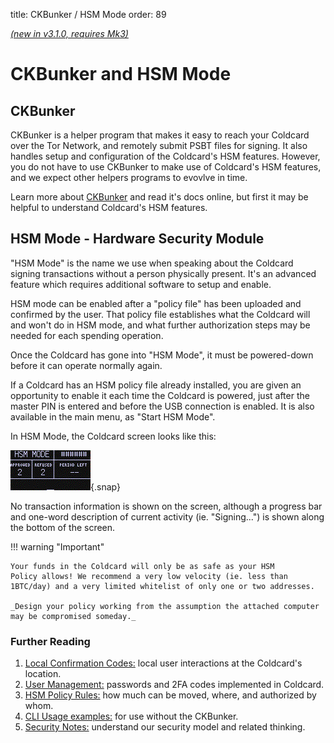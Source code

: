 title: CKBunker / HSM Mode
order: 89

[_(new in v3.1.0, requires Mk3)_](upgrade)

# CKBunker and HSM Mode

## CKBunker

CKBunker is a helper program that makes it easy to reach your
Coldcard over the Tor Network, and remotely submit PSBT files for
signing. It also handles setup and configuration of the Coldcard's
HSM features. However, you do not have to use CKBunker to make use
of Coldcard's HSM features, and we expect other helpers programs
to evovlve in time.

Learn more about [CKBunker](https://ckbunker.com) and read it's
docs online, but first it may be helpful to understand Coldcard's
HSM features.

## HSM Mode - Hardware Security Module

"HSM Mode" is the name we use when speaking about the Coldcard signing
transactions without a person physically present. It's an advanced
feature which requires additional software to setup and enable.

HSM mode can be enabled after a "policy file" has been uploaded and
confirmed by the user. That policy file establishes what the Coldcard
will and won't do in HSM mode, and what further authorization steps
may be needed for each spending operation.

Once the Coldcard has gone into "HSM Mode", it must be powered-down
before it can operate normally again.

If a Coldcard has an HSM policy file already installed, you are
given an opportunity to enable it each time the Coldcard is powered,
just after the master PIN is entered and before the USB connection
is enabled. It is also available in the main menu, as "Start HSM Mode".

In HSM Mode, the Coldcard screen looks like this:

![hsm-mode example](hsm/img/hsm-mode.gif){.snap}

No transaction information is shown on the screen, although a
progress bar and one-word description of current activity (ie. "Signing...")
is shown along the bottom of the screen.

!!! warning "Important"

    Your funds in the Coldcard will only be as safe as your HSM
    Policy allows! We recommend a very low velocity (ie. less than
    1BTC/day) and a very limited whitelist of only one or two addresses.

    _Design your policy working from the assumption the attached computer
    may be compromised someday._

### Further Reading

1. [Local Confirmation Codes:](hsm/local-codes) local user interactions at the Coldcard's location.
2. [User Management:](hsm/users) passwords and 2FA codes implemented in Coldcard.
3. [HSM Policy Rules:](hsm/rules) how much can be moved, where, and authorized by whom.
3. [CLI Usage examples:](hsm/cli) for use without the CKBunker.
3. [Security Notes:](hsm/security) understand our security model and related thinking.

